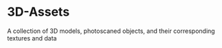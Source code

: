 # 3D-Assets
A collection of 3D models, photoscaned objects, and their corresponding textures and data
